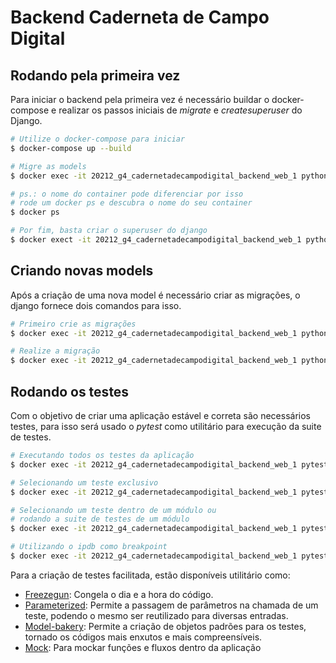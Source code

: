 # Backend Caderneta de Campo Digital

## Rodando pela primeira vez
Para iniciar o backend pela primeira vez é necessário buildar o docker-compose e realizar os passos iniciais de _migrate_ e _createsuperuser_ do Django.

```bash
# Utilize o docker-compose para iniciar
$ docker-compose up --build

# Migre as models
$ docker exec -it 20212_g4_cadernetadecampodigital_backend_web_1 python ./manage.py migrate

# ps.: o nome do container pode diferenciar por isso
# rode um docker ps e descubra o nome do seu container
$ docker ps

# Por fim, basta criar o superuser do django
$ docker exect -it 20212_g4_cadernetadecampodigital_backend_web_1 python ./manage.py createsuperuser
```

## Criando novas models
Após a criação de uma nova model é necessário criar as migrações, o django fornece dois comandos para isso.

```bash
# Primeiro crie as migrações
$ docker exec -it 20212_g4_cadernetadecampodigital_backend_web_1 python ./manage.py makemigrations

# Realize a migração
$ docker exec -it 20212_g4_cadernetadecampodigital_backend_web_1 python ./manage.py migrate
```

## Rodando os testes
Com o objetivo de criar uma aplicação estável e correta são necessários testes, para isso será usado o _pytest_ como utilitário para execução da suite de testes.

```bash
# Executando todos os testes da aplicação
$ docker exec -it 20212_g4_cadernetadecampodigital_backend_web_1 pytest

# Selecionando um teste exclusivo
$ docker exec -it 20212_g4_cadernetadecampodigital_backend_web_1 pytest -k test_nome_do_teste

# Selecionando um teste dentro de um módulo ou
# rodando a suite de testes de um módulo
$ docker exec -it 20212_g4_cadernetadecampodigital_backend_web_1 pytest nome_modulo/arquivo_de_testes.py

# Utilizando o ipdb como breakpoint
$ docker exec -it 20212_g4_cadernetadecampodigital_backend_web_1 pytest -s
```

Para a criação de testes facilitada, estão disponíveis utilitário como:
- [Freezegun](https://github.com/spulec/freezegun): Congela o dia e a hora do código.
- [Parameterized](https://github.com/wolever/parameterized): Permite a passagem de parâmetros na chamada de um teste, podendo o mesmo ser reutilizado para diversas entradas.
- [Model-bakery](https://model-bakery.readthedocs.io/en/latest/): Permite a criação de objetos padrões para os testes, tornado os códigos mais enxutos e mais compreensíveis.
- [Mock](https://docs.python.org/3/library/unittest.html): Para mockar funções e fluxos dentro da aplicação
